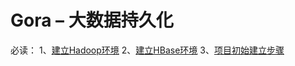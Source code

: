 <h1>Gora – 大数据持久化</h1>
<p>
必读：
1、<a href="http://yangshangchuan.iteye.com/blog/1953929" target="_blank">建立Hadoop环境</a>
2、<a href="#" target="_blank">建立HBase环境</a>
3、<a href="http://yangshangchuan.iteye.com/blog/1953733" target="_blank">项目初始建立步骤</a>
</p>
